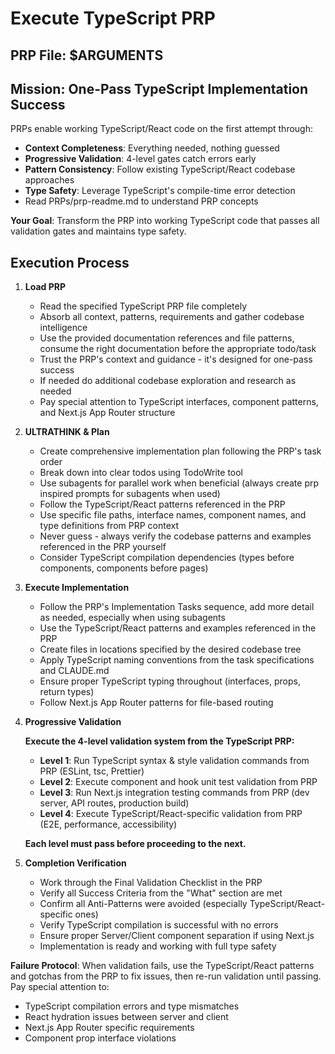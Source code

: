 # Execute TypeScript PRP

## PRP File: $ARGUMENTS

## Mission: One-Pass TypeScript Implementation Success

PRPs enable working TypeScript/React code on the first attempt through:

- **Context Completeness**: Everything needed, nothing guessed
- **Progressive Validation**: 4-level gates catch errors early
- **Pattern Consistency**: Follow existing TypeScript/React codebase approaches
- **Type Safety**: Leverage TypeScript's compile-time error detection
- Read PRPs/prp-readme.md to understand PRP concepts

**Your Goal**: Transform the PRP into working TypeScript code that passes all validation gates and maintains type safety.

## Execution Process

1. **Load PRP**
   - Read the specified TypeScript PRP file completely
   - Absorb all context, patterns, requirements and gather codebase intelligence
   - Use the provided documentation references and file patterns, consume the right documentation before the appropriate todo/task
   - Trust the PRP's context and guidance - it's designed for one-pass success
   - If needed do additional codebase exploration and research as needed
   - Pay special attention to TypeScript interfaces, component patterns, and Next.js App Router structure

2. **ULTRATHINK & Plan**
   - Create comprehensive implementation plan following the PRP's task order
   - Break down into clear todos using TodoWrite tool
   - Use subagents for parallel work when beneficial (always create prp inspired prompts for subagents when used)
   - Follow the TypeScript/React patterns referenced in the PRP
   - Use specific file paths, interface names, component names, and type definitions from PRP context
   - Never guess - always verify the codebase patterns and examples referenced in the PRP yourself
   - Consider TypeScript compilation dependencies (types before components, components before pages)

3. **Execute Implementation**
   - Follow the PRP's Implementation Tasks sequence, add more detail as needed, especially when using subagents
   - Use the TypeScript/React patterns and examples referenced in the PRP
   - Create files in locations specified by the desired codebase tree
   - Apply TypeScript naming conventions from the task specifications and CLAUDE.md
   - Ensure proper TypeScript typing throughout (interfaces, props, return types)
   - Follow Next.js App Router patterns for file-based routing

4. **Progressive Validation**

   **Execute the 4-level validation system from the TypeScript PRP:**
   - **Level 1**: Run TypeScript syntax & style validation commands from PRP (ESLint, tsc, Prettier)
   - **Level 2**: Execute component and hook unit test validation from PRP
   - **Level 3**: Run Next.js integration testing commands from PRP (dev server, API routes, production build)
   - **Level 4**: Execute TypeScript/React-specific validation from PRP (E2E, performance, accessibility)

   **Each level must pass before proceeding to the next.**

5. **Completion Verification**
   - Work through the Final Validation Checklist in the PRP
   - Verify all Success Criteria from the "What" section are met
   - Confirm all Anti-Patterns were avoided (especially TypeScript/React-specific ones)
   - Verify TypeScript compilation is successful with no errors
   - Ensure proper Server/Client component separation if using Next.js
   - Implementation is ready and working with full type safety

**Failure Protocol**: When validation fails, use the TypeScript/React patterns and gotchas from the PRP to fix issues, then re-run validation until passing. Pay special attention to:

- TypeScript compilation errors and type mismatches
- React hydration issues between server and client
- Next.js App Router specific requirements
- Component prop interface violations